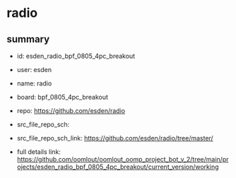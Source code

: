 # radio
 
## summary 
* id: esden_radio_bpf_0805_4pc_breakout
* user: esden
* name: radio
* board: bpf_0805_4pc_breakout
* repo: https://github.com/esden/radio



* src_file_repo_sch: 
* src_file_repo_sch_link: https://github.com/esden/radio/tree/master/
* full details link: https://github.com/oomlout/oomlout_oomp_project_bot_v_2/tree/main/projects/esden_radio_bpf_0805_4pc_breakout/current_version/working  






